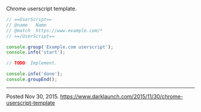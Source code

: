 Chrome userscript template.

```javascript
// ==UserScript==
// @name   Name
// @match  https://www.example.com/*
// ==/UserScript==

console.group('Example.com userscript');
console.info('start');

// TODO: Implement.

console.info('done');
console.groupEnd();
```

---

Posted Nov 30, 2015.
https://www.darklaunch.com/2015/11/30/chrome-userscript-template
